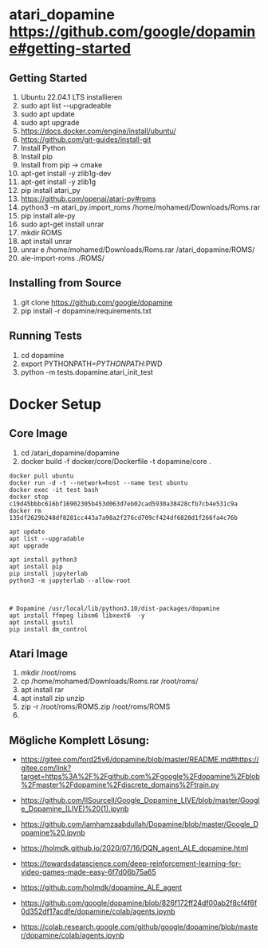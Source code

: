# atari_dopamine https://github.com/google/dopamine#getting-started

## Getting Started
1. Ubuntu 22.04.1 LTS installieren
2. sudo apt list --upgradeable
3. sudo apt update
4. sudo apt upgrade
5. https://docs.docker.com/engine/install/ubuntu/
6. https://github.com/git-guides/install-git
7. Install Python
8. Install pip
9. Install from pip -> cmake
10. apt-get install -y zlib1g-dev
11. apt-get install -y zlib1g
12. pip install atari_py
13. https://github.com/openai/atari-py#roms
14. python3 -m atari_py.import_roms /home/mohamed/Downloads/Roms.rar
15. pip install ale-py
16. sudo apt-get install unrar
17. mkdir ROMS
18. apt install unrar
19. unrar e /home/mohamed/Downloads/Roms.rar /atari_dopamine/ROMS/
20. ale-import-roms ./ROMS/


## Installing from Source
1. git clone https://github.com/google/dopamine
2. pip install -r dopamine/requirements.txt

## Running Tests
1. cd dopamine
2. export PYTHONPATH=$PYTHONPATH:$PWD
3. python -m tests.dopamine.atari_init_test

# Docker Setup
## Core Image
1. cd /atari_dopamine/dopamine
2. docker build -f docker/core/Dockerfile -t dopamine/core .

```
docker pull ubuntu
docker run -d -t --network=host --name test ubuntu
docker exec -it test bash
docker stop c19d45bbbc616bf16902305b453d063d7eb02cad5930a38428cfb7cb4e531c9a
docker rm 135df2629b248df8281cc443a7a98a2f276cd709cf424df6820d1f266fa4c76b

apt update
apt list --upgradable
apt upgrade

apt install python3
apt install pip
pip install jupyterlab
python3 -m jupyterlab --allow-root



# Dopamine /usr/local/lib/python3.10/dist-packages/dopamine
apt install ffmpeg libsm6 libxext6  -y
apt install gsutil
pip install dm_control
```


## Atari Image
1. mkdir /root/roms
2. cp /home/mohamed/Downloads/Roms.rar /root/roms/
3. apt install rar
4. apt install zip unzip
5. zip -r /root/roms/ROMS.zip /root/roms/ROMS
6. 

## Mögliche Komplett Lösung:
- https://gitee.com/ford25v6/dopamine/blob/master/README.md#https://gitee.com/link?target=https%3A%2F%2Fgithub.com%2Fgoogle%2Fdopamine%2Fblob%2Fmaster%2Fdopamine%2Fdiscrete_domains%2Ftrain.py

- https://github.com/llSourcell/Google_Dopamine_LIVE/blob/master/Google_Dopamine_(LIVE)%20(1).ipynb

- https://github.com/iamhamzaabdullah/Dopamine/blob/master/Google_Dopamine%20.ipynb

- https://holmdk.github.io/2020/07/16/DQN_agent_ALE_dopamine.html

- https://towardsdatascience.com/deep-reinforcement-learning-for-video-games-made-easy-6f7d06b75a65

- https://github.com/holmdk/dopamine_ALE_agent

- https://github.com/google/dopamine/blob/826f172ff24df00ab2f8cf4f6f0d352df17acdfe/dopamine/colab/agents.ipynb

- https://colab.research.google.com/github/google/dopamine/blob/master/dopamine/colab/agents.ipynb























 
